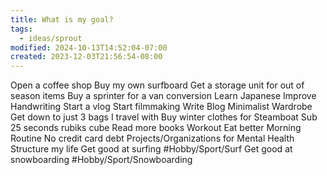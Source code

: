 ```yaml
---
title: What is my goal?
tags:
  - ideas/sprout
modified: 2024-10-13T14:52:04-07:00
created: 2023-12-03T21:56:54-08:00
---
```

Open a coffee shop
Buy my own surfboard
Get a storage unit for out of season items
Buy a sprinter for a van conversion
Learn Japanese
Improve Handwriting
Start a vlog
Start filmmaking
Write 
Blog
Minimalist Wardrobe
Get down to just 3 bags I travel with
Buy winter clothes for Steamboat
Sub 25 seconds rubiks cube
Read more books
Workout
Eat better
Morning Routine
No credit card debt
Projects/Organizations for Mental Health
Structure my life
Get good at surfing #Hobby/Sport/Surf 
Get good at snowboarding #Hobby/Sport/Snowboarding 


